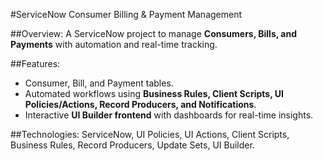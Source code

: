 #ServiceNow Consumer Billing & Payment Management

##Overview:
  A ServiceNow project to manage **Consumers, Bills, and Payments** with automation and real-time tracking.
  
##Features:
  - Consumer, Bill, and Payment tables.  
  - Automated workflows using **Business Rules, Client Scripts, UI Policies/Actions, Record Producers, and Notifications**.  
  - Interactive **UI Builder frontend** with dashboards for real-time insights.
    
##Technologies:
  ServiceNow, UI Policies, UI Actions, Client Scripts, Business Rules, Record Producers, Update Sets, UI Builder.  
